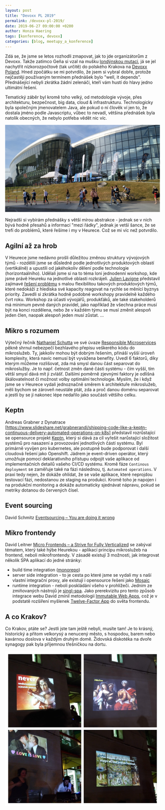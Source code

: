 ```yaml
---
layout: post
title: "Devoxx PL 2019"
permalink: /devoxx-pl-2019/
date: 2019-06-27 09:00:00 +0200
author: Honza Haering
tags: [konference, devoxx]
categories: [blog, meetupy_a_konference]
---
```


Zdá se, že jsme se letos rozhodli zmapovat, jak to jde organizátorům z Devoxx. Takže zatímco Geňa si vzal na mušku [londýnskou mutaci](/devoxx-uk-2019/), já se jel nachytřit nízkorozpočtově (tak určitě) do polského Krakova na [Devoxx Poland](https://www.devoxx.pl/).
Hned zpočátku se mi potvrdilo, že jsem si vybral dobře, protože nejčastěji používaným termínem přednášek bylo "well, it depends". Přednášející nebyli zkrátka žádní zelenáči, kteří vám hustí do hlavy jedno ultimátní řešení.

Tematický záběr byl kromě toho velký, od metodologie vývoje, přes architekturu, bezpečnost, big data, cloud & infrastrukturu. Technologicky byla společným jmenovatelem Java, 
ale pokud o ní člověk ví jen to, že dostala jméno podle Javascriptu, vůbec to nevadí, většina přednášek byla natolik obecných, že nebylo potřeba vědět nic víc.

![ICE Krakov](/assets/devoxx-pl-2019/ICE_Krakov.jpg)

Nejradši si vybírám přednášky s větší mírou abstrakce - jednak se v nich bývá hodně přesahů a informací "mezi řádky", jednak je vetší šance, že se trefí do problémů, které řešíme i my v Heurece. Což se mi víc než potvrdilo.

## Agilní až za hrob

V Heurece jsme nedávno prošli důležitou změnou struktury vývojových týmů - rozdělili jsme se důsledně podle jednotlivých produktových oblastí (vertikálně) a upustili od jakéhokoliv dělení podle technologie (horizontaálního).
Udělali jsme si na to téma loni jednodenní workshop, kde jsme právě Heureku na jednotlivé oblasti rozkrájeli.
[Julien Lavigne]() představil zajímavé [řešení problému](https://medium.com/@julien.lavigne/continuous-reteaming-and-self-selection-cbe0df69a9a7) s malou flexibilitou takových produktových týmů, které nedokáží z hlediska své kapacity reagovat na rychle se měnící byznys priority. 
Zavedli si zkrátka hodně podobné workshopy pravidelně každého čvrt roku. 
Workshop za účasti vývojářů, produkťáků, ale také stakeholderů má minimum pevně daných pravidel, jako například že všechna práce musí být na konci rozdělena, nebo že v každém týmu se musí změnit alespoň jeden člen, naopak alespoň jeden musí zůstat.
...

## Mikro s rozumem

Výtečný řečník [Nathaniel Schutta](http://www.ntschutta.io/) ve své úvaze [Responsible Microservices](https://content.pivotal.io/blog/should-that-be-a-microservice-keep-these-six-factors-in-mind) 
pěkně shrnul nebezpečí bezhlavého přepisu veškerého kódu do mikroslužeb. Ty, jakkoliv mohou být dobrým řešením, přináší vyšší úroveň komplexity, která navíc nemusí být vyvážena benefity.
Uvedl 6 faktorů, díky kterým můžeme rozlišovat, zda má smysl danou část separovat do mikroslužby. Je to např. četnost změn dané části systému - čím vyšší, tím větší smysl dává mít ji zvlášť. 
Dalšími poměrně zjevnými faktory je odlišná škálovatelnost či možnost volby optimální technologie.
Myslím, že i když jsme se v Heurece vydali jednoznačně směrem k architektuře mikroslužeb, měli bychom se zároveň neustále ptát, zda a proč danou doménu separovat a jestli by se jí nakonec lépe nedařilo jako součásti většího celku.

## Keptn
Andreas Grabner z Dynatrace [https://www.slideshare.net/grabnerandi/shipping-code-like-a-keptn-continuous-delivery-automated-operations-on-k8s] představil rozrůstající se opensource projekt [Keptn](https://keptn.sh/), který
si dává za cíl vyřešit narůstající složitost systémů pro nasazení a provozování jednotlivých částí systému. Byl primárně vyvíjen pro kubernetes, ale postupně bude podporovat i další cloudová řešení jako Openshift.
Jádrem je event-driven operátor, který umožňuje pomocí deklarativního přístupu odpojit vaše aplikace od implementačních detailů vašeho CI/CD systému. Kromě fáze `Continous deployment` se zaměřuje také na 
fázi následnou, tj. `Automated operations`. V praxi tedy nejen, že dokáže ohlídat, že se vaše aplikace, které neprojdou testovací fázi, nedostanou ze staging na produkci. Kromě toho je napojen i na produkční
monitoring a dokáže automaticky sjednávat nápravu, pokud se metriky dotanou do červených čísel.

## Event sourcing 

David Schmitz [Eventsourcing – You are doing it wrong](https://koenighotze.de/assets/media/2018-09-06/eventsourcing-you-are-doing-it-wrong.pdf)

## Mikro frontendy

David Leitner [Micro Frontends – a Strive for Fully Verticalized](https://speakerdeck.com/duffleit/microfrontends-f5b07c7f-392b-4e73-b788-2806ba7341d3?slide=35) se zabýval tématem, který také hýbe Heurekou - aplikací principu mikroslužeb na frontend, neboli mikrofrontendy.
V zásadě existují 3 možnosti, jak integrovat několik SPA aplikací do jedné stránky:
- build time integration ([monorepo](https://medium.com/@brockreece/from-monolith-to-monorepo-19d78ffe9175)) 
- server side integration - to je cesta po které jsme se vydali my s naší vlastní integrační proxy, ale existují i opensource řešení jako [Mosaic](https://www.mosaic9.org/)
- runtime integration - neboli poskládání všeho v prohlížeči. Jedním ze zmiňovaných nástrojů je [singl-spa](https://single-spa.js.org/). Jako prerekvizitu pro tento způsob integrace webu David zmínil metodologii [Immutable Web Apps](https://immutablewebapps.org/), což je v podstatě rozšíření myšlenek [Twelve-Factor App](https://12factor.net/) do světa frontendu.

## A co Krakov?

Co Krakov, ptáte se? Jestli jste tam ještě nebyli, musíte tam! Je to krásný, historický a přitom velkorysý a nenucený město, s hospodou, barem nebo kavárnou doslova v každým druhým domě.
Židovská diskotéka na dvoře synagogy pak byla příjemnou třešničkou na dortu.

![Jewish disco party](/assets/devoxx-pl-2019/Jewish_disco.jpg)
